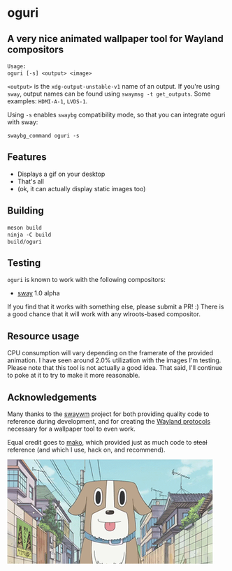 # oguri
## A very nice animated wallpaper tool for Wayland compositors

	Usage:
	oguri [-s] <output> <image>

`<output>` is the `xdg-output-unstable-v1` name of an output. If you're using
`sway`, output names can be found using `swaymsg -t get_outputs`. Some
examples: `HDMI-A-1`, `LVDS-1`.

Using `-s` enables `swaybg` compatibility mode, so that you can integrate oguri
with sway:

	swaybg_command oguri -s

## Features

- Displays a gif on your desktop
- That's all
- (ok, it can actually display static images too)

## Building

	meson build
	ninja -C build
	build/oguri

## Testing

`oguri` is known to work with the following compositors:

- [sway](https://github.com/swaywm/sway) 1.0 alpha

If you find that it works with something else, please submit a PR! :) There is
a good chance that it will work with any wlroots-based compositor.

## Resource usage

CPU consumption will vary depending on the framerate of the provided animation.
I have seen around 2.0% utilization with the images I'm testing. Please note
that this tool is not actually a good idea. That said, I'll continue to poke at
it to try to make it more reasonable.

## Acknowledgements

Many thanks to the [swaywm](https://github.com/swaywm) project for both
providing quality code to reference during development, and for creating the
[Wayland protocols](https://github.com/swaywm/wlr-protocols) necessary for a
wallpaper tool to even work.

Equal credit goes to [mako](https://github.com/emersion/mako), which provided
just as much code to ~~steal~~ reference (and which I use, hack on, and
recommend).

![Oguri Cap](oguri-cap.gif)
